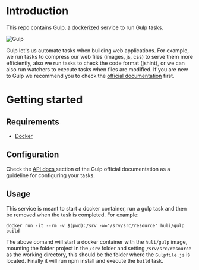 # Introduction
This repo contains Gulp, a dockerized service to run Gulp tasks.

![Gulp](https://avatars2.githubusercontent.com/u/6200624?v=3&s=200)

Gulp let's us automate tasks when building web applications. For example, we run tasks to compress our web files (images, js, css) to serve them more efficiently, also we run tasks to check the code format (jshint), or we can also run watchers to execute tasks when files are modified. If you are new to Gulp we recommend you to check the [official documentation](https://github.com/gulpjs/gulp/blob/master/docs/README.md) first.

# Getting started

## Requirements
- [Docker](https://docs.docker.com/engine/installation/)

## Configuration
Check the [API docs ](https://github.com/gulpjs/gulp/blob/master/docs/API.md) section of the Gulp official documentation as a guideline for configuring your tasks.

## Usage
This service is meant to start a docker container, run a gulp task and then be removed when the task is completed. For example:
```
docker run -it --rm -v $(pwd):/srv -w="/srv/src/resource" huli/gulp build
```

The above comand will start a docker container with the `huli/gulp` image, mounting the folder project in the `/srv` folder and setting `/srv/src/resource` as the working directory, this should be the folder where the `Gulpfile.js` is located. Finally it will run npm install and execute the `build` task.
